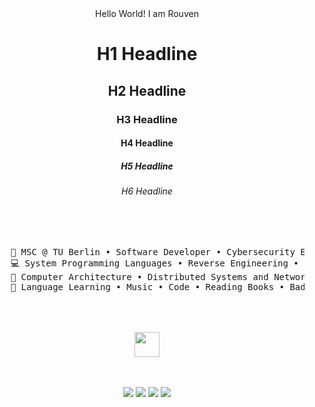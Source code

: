 <div align="center">
Hello World! I am Rouven

# H1 Headline
## H2 Headline
### H3 Headline
#### H4 Headline
##### H5 Headline
###### H6 Headline

<br><br>
<pre>
    💼 MSC @ TU Berlin • Software Developer • Cybersecurity Engineer
    💻 System Programming Languages • Reverse Engineering • Penetration Testing
    💾 Computer Architecture • Distributed Systems and Networks
    🌱 Language Learning • Music • Code • Reading Books • Badminton
    
</pre>
<br><br>
<img src="https://raw.githubusercontent.com/innng/innng/master/assets/kyubey.gif" height="40" />
<br><br><br>
    
[![](https://img.shields.io/badge/linkedin-0a66c2)](http://linkedin.com/in/ingridrosselis)
[![](https://img.shields.io/badge/mastodon-6364ff)](https://tech.lgbt/@innng)
[![](https://img.shields.io/badge/osu!-ff66ab)](https://osu.ppy.sh/users/4606212)
[![](https://img.shields.io/badge/enka.network-69899c)](https://enka.network/u/Inng/1A4HU1/10000069/1985924/)
</div>
